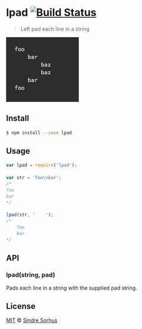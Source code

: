 # lpad [![Build Status](https://travis-ci.org/sindresorhus/lpad.svg?branch=master)](https://travis-ci.org/sindresorhus/lpad)

> Left pad each line in a string

![screenshot](screenshot.png)


## Install

```bash
$ npm install --save lpad
```

## Usage

```js
var lpad = require('lpad');

var str = 'foo\nbar';
/*
foo
bar
*/

lpad(str, '    ');
/*
    foo
    bar
*/
```


## API

### lpad(string, pad)

Pads each line in a string with the supplied pad string.


## License

[MIT](http://opensource.org/licenses/MIT) © [Sindre Sorhus](http://sindresorhus.com)

